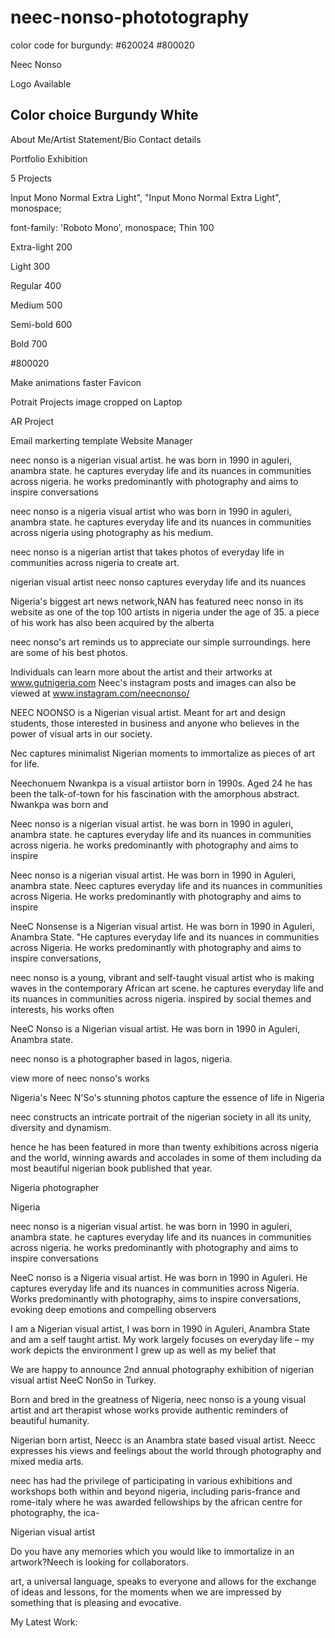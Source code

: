 # neec-nonso-phototography


color code for burgundy: #620024
#800020




Neec Nonso

Logo Available


Color choice 
Burgundy
White
- 

About Me/Artist Statement/Bio
Contact details

Portfolio
Exhibition

5 Projects 




Input Mono Normal Extra Light", 
"Input Mono Normal Extra Light", monospace;

font-family: 'Roboto Mono', monospace;
Thin 100

Extra-light 200

Light 300

Regular 400

Medium 500

Semi-bold 600

Bold 700


#800020



Make animations faster
Favicon

Potrait Projects image cropped on Laptop



AR Project 
 



 

   <meta name="google-site-verification" content="g87Q6hOwJZZ1Yxe63hb3_rBTowrGJAiuULnUolmTzL4" />




Email markerting template
Website Manager 


neec nonso is a nigerian visual artist. he was born in 1990 in aguleri, anambra state. he captures everyday life and its nuances in communities across nigeria. he works predominantly with photography and aims to inspire conversations

neec nonso is a nigeria visual artist who was born in 1990 in aguleri, anambra state. he captures everyday life and its nuances in communities across nigeria using photography as his medium.

neec nonso is a nigerian artist that takes photos of everyday life in communities across nigeria to create art.

nigerian visual artist neec nonso captures everyday life and its nuances

Nigeria's biggest art news network,NAN has featured neec nonso in its website as one of the top 100 artists in nigeria under the age of 35. a piece of his work has also been acquired by the alberta

neec nonso's art reminds us to appreciate our simple surroundings. here are some of his best photos.

Individuals can learn more about the artist and their artworks at www.gutnigeria.com Neec's instagram posts and images can also be viewed at www.instagram.com/neecnonso/​

NEEC NOONSO is a Nigerian visual artist. Meant for art and design students, those interested in business and anyone who believes in the power of visual arts in our society.

Nec captures minimalist Nigerian moments to immortalize as pieces of art for life.

Neechonuem Nwankpa is a visual artiistor born in 1990s. Aged 24 he has been the talk-of-town for his fascination with the amorphous abstract. Nwankpa was born and

Neec nonso is a nigerian visual artist. he was born in 1990 in aguleri, anambra state. he captures everyday life and its nuances in communities across nigeria. he works predominantly with photography and aims to inspire

Neec nonso is a nigerian visual artist. He was born in 1990 in Aguleri, anambra state. Neec captures everyday life and its nuances in communities across Nigeria. He works predominantly with photography and aims to inspire

NeeC Nonsense is a Nigerian visual artist. He was born in 1990 in Aguleri, Anambra State. "He captures everyday life and its nuances in communities across Nigeria. He works predominantly with photography and aims to inspire conversations,

neec nonso is a young, vibrant and self-taught visual artist who is making waves in the contemporary African art scene. he captures everyday life and its nuances in communities across nigeria. inspired by social themes and interests, his works often

NeeC Nonso is a Nigerian visual artist. He was born in 1990 in Aguleri, Anambra state.

neec nonso is a photographer based in lagos, nigeria.

view more of neec nonso's works

Nigeria's Neec N'So's stunning photos capture the essence of life in Nigeria

neec constructs an intricate portrait of the nigerian society in all its unity, diversity and dynamism.

hence he has been featured in more than twenty exhibitions across nigeria and the world, winning awards and accolades in some of them including da most beautiful nigerian book published that year.

Nigeria photographer

Nigeria

neec nonso is a nigerian visual artist. he was born in 1990 in aguleri, anambra state. he captures everyday life and its nuances in communities across nigeria. he works predominantly with photography and aims to inspire conversations

NeeC nonso is a Nigeria visual artist. He was born in 1990 in Aguleri. He captures everyday life and its nuances in communities across Nigeria. Works predominantly with photography, aims to inspire conversations, evoking deep emotions and compelling observers

I am a Nigerian visual artist, I was born in 1990 in Aguleri, Anambra State and am a self taught artist. My work largely focuses on everyday life – my work depicts the environment I grew up as well as my belief that

We are happy to announce 2nd annual photography exhibition of nigerian visual artist NeeC NonSo in Turkey.

Born and bred in the greatness of Nigeria, neec nonso is a young visual artist and art therapist whose works provide authentic reminders of beautiful humanity.

Nigerian born artist, Neecc is an Anambra state based visual artist. Neecc expresses his views and feelings about the world through photography and mixed media arts.

neec has had the privilege of participating in various exhibitions and workshops both within and beyond nigeria, including paris-france and rome-italy where he was awarded fellowships by the african centre for photography, the ica-

Nigerian visual artist

Do you have any memories which you would like to immortalize in an artwork?Neech is looking for collaborators.

art, a universal language, speaks to everyone and allows for the exchange of ideas and lessons, for the moments when we are impressed by something that is pleasing and evocative.

My Latest Work: